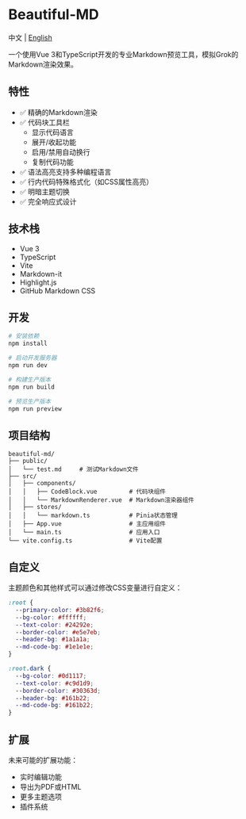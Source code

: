 # Beautiful-MD

中文 | [English](README_EN.md)

一个使用Vue 3和TypeScript开发的专业Markdown预览工具，模拟Grok的Markdown渲染效果。

## 特性

- ✅ 精确的Markdown渲染
- ✅ 代码块工具栏
  - 显示代码语言
  - 展开/收起功能
  - 启用/禁用自动换行
  - 复制代码功能
- ✅ 语法高亮支持多种编程语言
- ✅ 行内代码特殊格式化（如CSS属性高亮）
- ✅ 明暗主题切换
- ✅ 完全响应式设计

## 技术栈

- Vue 3
- TypeScript
- Vite
- Markdown-it
- Highlight.js
- GitHub Markdown CSS

## 开发

```bash
# 安装依赖
npm install

# 启动开发服务器
npm run dev

# 构建生产版本
npm run build

# 预览生产版本
npm run preview
```

## 项目结构

```
beautiful-md/
├── public/
│   └── test.md     # 测试Markdown文件
├── src/
│   ├── components/
│   │   ├── CodeBlock.vue         # 代码块组件
│   │   └── MarkdownRenderer.vue  # Markdown渲染器组件
│   ├── stores/
│   │   └── markdown.ts           # Pinia状态管理
│   ├── App.vue                   # 主应用组件
│   └── main.ts                   # 应用入口
└── vite.config.ts                # Vite配置
```

## 自定义

主题颜色和其他样式可以通过修改CSS变量进行自定义：

```css
:root {
  --primary-color: #3b82f6;
  --bg-color: #ffffff;
  --text-color: #24292e;
  --border-color: #e5e7eb;
  --header-bg: #1a1a1a;
  --md-code-bg: #1e1e1e;
}

:root.dark {
  --bg-color: #0d1117;
  --text-color: #c9d1d9;
  --border-color: #30363d;
  --header-bg: #161b22;
  --md-code-bg: #161b22;
}
```

## 扩展

未来可能的扩展功能：

- 实时编辑功能
- 导出为PDF或HTML
- 更多主题选项
- 插件系统

